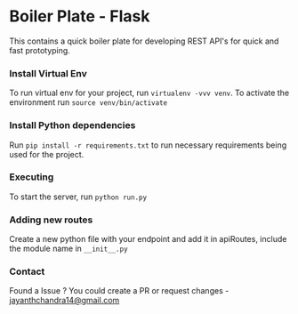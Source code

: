 # Boiler Plate - Flask
  
This contains a quick boiler plate for developing REST API's for quick and fast prototyping.

### Install Virtual Env
To run virtual env for your project, run `virtualenv -vvv venv`. 
To activate the environment run `source venv/bin/activate`

### Install Python dependencies 
Run `pip install -r requirements.txt` to run necessary requirements being used for the project.

### Executing
To start the server, run `python run.py`

### Adding new routes
Create a new python file with your endpoint and add it in apiRoutes, include the module name in `__init__.py`

### Contact
Found a Issue ? You could create a PR or request changes - jayanthchandra14@gmail.com
